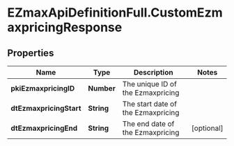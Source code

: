 # EZmaxApiDefinitionFull.CustomEzmaxpricingResponse

## Properties

Name | Type | Description | Notes
------------ | ------------- | ------------- | -------------
**pkiEzmaxpricingID** | **Number** | The unique ID of the Ezmaxpricing | 
**dtEzmaxpricingStart** | **String** | The start date of the Ezmaxpricing | 
**dtEzmaxpricingEnd** | **String** | The end date of the Ezmaxpricing | [optional] 


